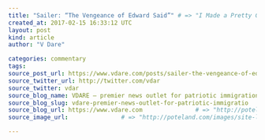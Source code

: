 ```yaml
---
title: "Sailer: “The Vengeance of Edward Said”" # => "I Made a Pretty Gem - Planet.rb"
created_at: 2017-02-15 16:33:12 UTC
layout: post
kind: article
author: "V Dare"

categories: commentary
tags: 
source_post_url: https://www.vdare.com/posts/sailer-the-vengeance-of-edward-said    # => "http://poteland.com/blog/i-made-a-pretty-gem-planet-dot-rb/"
source_twitter_url: http://twitter.com/vdar
source_twitter: vdar
source_blog_name: VDARE – premier news outlet for patriotic immigration reform
source_blog_slug: vdare-premier-news-outlet-for-patriotic-immigratio              # => "this-is-where-i-tell-you-stuff"
source_blog_url: https://www.vdare.com               # => "http://poteland.com/articles"
source_image_url:               # => "http://poteland.com/images/site-logo.png"

---
```



<!--
   &lt;div class=&quot;pf-content&quot;&gt;&lt;p&gt;From my new column in &lt;em&gt;Taki’s Magazine&lt;/em&gt;:&lt;/p&gt;
&lt;blockquote&gt;&lt;p&gt;&lt;a title=&quot;http://www.3quarksdaily.com/.a/6a00d8341c562c53ef0133f492f9bf970b-250wi&quot; href=&quot;http://www.3quarksdaily.com/.a/6a00d8341c562c53ef0133f492f9bf970b-250wi&quot;&gt;&lt;img class=&quot;alignright&quot; src=&quot;http://www.3quarksdaily.com/.a/6a00d8341c562c53ef0133f492f9bf970b-250wi&quot; alt=&quot;&quot; width=&quot;117&quot; height=&quot;167&quot; align=&quot;right&quot;&gt;&lt;/a&gt;&lt;a title=&quot;http://takimag.com/article/the_vengeance_of_edward_said_steve_sailer/print#ixzz4YksFVU2z&quot; href=&quot;http://takimag.com/article/the_vengeance_of_edward_said_steve_sailer/print#ixzz4YksFVU2z&quot;&gt;The Vengeance of Edward Said&lt;/a&gt;&lt;/p&gt;
&lt;p&gt;by Steve Sailer&lt;br&gt;
February 15, 2017&lt;/p&gt;
&lt;p&gt;Contemporary white progressives cater to the most regressive tendencies of the various Others.&lt;/p&gt;&lt;div id=&quot;57966237cc52c74a5e1363c4&quot; class=&quot;vdb_player vdb_57966237cc52c74a5e1363c456bcd17ce4b018167fea5539&quot;&gt;    &lt;/div&gt;
&lt;p&gt;Anybody who can get themselves classified as an official Other-American is today repeatedly encouraged to play the race card, the religion card, or the sex card in the most intellectually crude, bigoted manner possible. Open-mindedness is only an obligation for American-Americans.&lt;/p&gt;
&lt;p&gt;You can see it in the Establishment’s hunt for ever more Other Others, such as the transgendered and Muslims. A few years ago, for example, Mexicans were the great beige hope of the Establishment. Yet you’ll notice that Mexicans have proved disappointing and been displaced by Muslims in the elite’s dreams of demographic avengers.&lt;/p&gt;&lt;/blockquote&gt;
&lt;p&gt;Read the whole thing &lt;a title=&quot;http://takimag.com/article/the_vengeance_of_edward_said_steve_sailer/print#axzz4YbUP5Nvo&quot; href=&quot;http://takimag.com/article/the_vengeance_of_edward_said_steve_sailer/print#axzz4YbUP5Nvo&quot;&gt;there&lt;/a&gt;.&lt;/p&gt;
&lt;p&gt;[&lt;a href=&quot;http://www.unz.com/isteve/sailer-the-vengeance-of-edward-said/&quot;&gt;Comment at Unz.com&lt;/a&gt;]&lt;/p&gt;
&lt;/div&gt;           # => "I’ve been hurting to write this ever since we had the idea of creating a Planet for Cubox..." (Continued)
   vdare-premier-news-outlet-for-patriotic-immigratio              # => "this-is-where-i-tell-you-stuff"
   https://www.vdare.com               # => "http://poteland.com/articles"
                 # => "http://poteland.com/images/site-logo.png"
<div class="pf-content"><p>From my new column in <em>Taki’s Magazine</em>:</p>
<blockquote><p><a title="http://www.3quarksdaily.com/.a/6a00d8341c562c53ef0133f492f9bf970b-250wi" href="http://www.3quarksdaily.com/.a/6a00d8341c562c53ef0133f492f9bf970b-250wi"><img class="alignright" src="http://www.3quarksdaily.com/.a/6a00d8341c562c53ef0133f492f9bf970b-250wi" alt="" width="117" height="167" align="right"></a><a title="http://takimag.com/article/the_vengeance_of_edward_said_steve_sailer/print#ixzz4YksFVU2z" href="http://takimag.com/article/the_vengeance_of_edward_said_steve_sailer/print#ixzz4YksFVU2z">The Vengeance of Edward Said</a></p>
<p>by Steve Sailer<br>
February 15, 2017</p>
<p>Contemporary white progressives cater to the most regressive tendencies of the various Others.</p><div id="57966237cc52c74a5e1363c4" class="vdb_player vdb_57966237cc52c74a5e1363c456bcd17ce4b018167fea5539">    </div>
<p>Anybody who can get themselves classified as an official Other-American is today repeatedly encouraged to play the race card, the religion card, or the sex card in the most intellectually crude, bigoted manner possible. Open-mindedness is only an obligation for American-Americans.</p>
<p>You can see it in the Establishment’s hunt for ever more Other Others, such as the transgendered and Muslims. A few years ago, for example, Mexicans were the great beige hope of the Establishment. Yet you’ll notice that Mexicans have proved disappointing and been displaced by Muslims in the elite’s dreams of demographic avengers.</p></blockquote>
<p>Read the whole thing <a title="http://takimag.com/article/the_vengeance_of_edward_said_steve_sailer/print#axzz4YbUP5Nvo" href="http://takimag.com/article/the_vengeance_of_edward_said_steve_sailer/print#axzz4YbUP5Nvo">there</a>.</p>
<p>[<a href="http://www.unz.com/isteve/sailer-the-vengeance-of-edward-said/">Comment at Unz.com</a>]</p>
</div><div class="">
    <i>Source: <a href="https://www.vdare.com">VDARE – premier news outlet for patriotic immigration reform</a></i>
</div>
